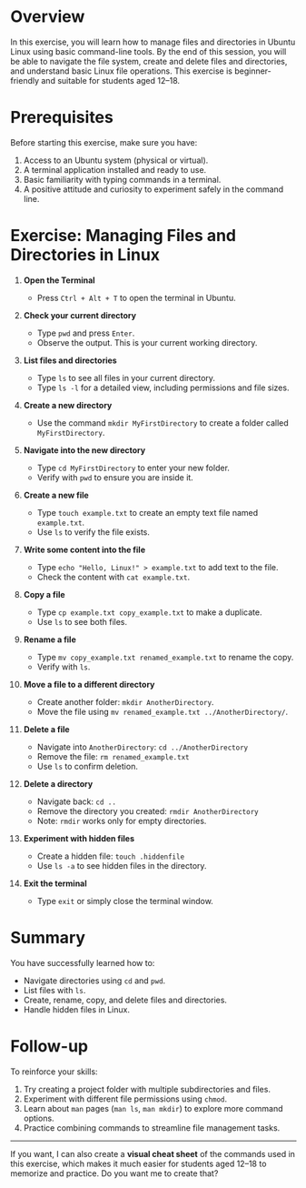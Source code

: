 <!--  
{
  "ID": "f3b1c9d2-7e4a-4a2d-9b6e-3a8e7f5c2d1b",
  "Title": "Linux File and Directory Management Basics",
  "Tags": ["Linux", "Ubuntu", "File Management", "Directories", "CLI", "Beginner"],
  "Description": "A beginner-friendly exercise to practice managing files and directories in Ubuntu Linux using the command line.",
  "Query": "You are a STEM instructor and training exercise curriculum creator for students aged 12-18. Geneate a training exercise with the following content: Manage files and directories. The focus area of this exercise is: Linux. The difficulty level of the exercise is: Beginner. The target operating system is: Ubuntu. Make the exercise clear, positive, detailed, and comprehensive. Each step of the excercise must be chronologically numbered. Include a hidden section, an overview section, and a prerequisite section befrore the exercise section. Include a summary section and a follow-up section after the exercise section. The hidden section is wrapped in an HTML style comment tag and includes the following parameters in json format: ID, Title, Tags, Description, Query, Model, Focus, Level, Date, Links, Filename. Where ID is a randomly generated 32 bit unique ID; Where title is a short title of the exercise; Where Tags is a list of tags associated with the exercise; Where Description is a short overview description of the exercise; Where Query is this query string; Where model is the model and version of this LLM; Where focus is the focus area of this exercise; Where level is the skill level of this exercise; Where date is the current date in the format yyyymmdd; Where Links is a list of helpful web links and resources related to this exercise; Where Filename is a short unique descriptive name for this markdown file. Do not place the hidden section in a code block.",
  "Model": "GPT-5-mini",
  "Focus": "Linux",
  "Level": "Beginner",
  "Date": "20250828",
  "Links": ["https://ubuntu.com/tutorials/command-line-for-beginners", "https://linuxcommand.org/"],
  "Filename": "linux_file_directory_basics"
}  
-->

# Overview

In this exercise, you will learn how to manage files and directories in Ubuntu Linux using basic command-line tools. By the end of this session, you will be able to navigate the file system, create and delete files and directories, and understand basic Linux file operations. This exercise is beginner-friendly and suitable for students aged 12–18.

# Prerequisites

Before starting this exercise, make sure you have:

1. Access to an Ubuntu system (physical or virtual).
2. A terminal application installed and ready to use.
3. Basic familiarity with typing commands in a terminal.
4. A positive attitude and curiosity to experiment safely in the command line.

# Exercise: Managing Files and Directories in Linux

1. **Open the Terminal**

   * Press `Ctrl + Alt + T` to open the terminal in Ubuntu.

2. **Check your current directory**

   * Type `pwd` and press `Enter`.
   * Observe the output. This is your current working directory.

3. **List files and directories**

   * Type `ls` to see all files in your current directory.
   * Type `ls -l` for a detailed view, including permissions and file sizes.

4. **Create a new directory**

   * Use the command `mkdir MyFirstDirectory` to create a folder called `MyFirstDirectory`.

5. **Navigate into the new directory**

   * Type `cd MyFirstDirectory` to enter your new folder.
   * Verify with `pwd` to ensure you are inside it.

6. **Create a new file**

   * Type `touch example.txt` to create an empty text file named `example.txt`.
   * Use `ls` to verify the file exists.

7. **Write some content into the file**

   * Type `echo "Hello, Linux!" > example.txt` to add text to the file.
   * Check the content with `cat example.txt`.

8. **Copy a file**

   * Type `cp example.txt copy_example.txt` to make a duplicate.
   * Use `ls` to see both files.

9. **Rename a file**

   * Type `mv copy_example.txt renamed_example.txt` to rename the copy.
   * Verify with `ls`.

10. **Move a file to a different directory**

    * Create another folder: `mkdir AnotherDirectory`.
    * Move the file using `mv renamed_example.txt ../AnotherDirectory/`.

11. **Delete a file**

    * Navigate into `AnotherDirectory`: `cd ../AnotherDirectory`
    * Remove the file: `rm renamed_example.txt`
    * Use `ls` to confirm deletion.

12. **Delete a directory**

    * Navigate back: `cd ..`
    * Remove the directory you created: `rmdir AnotherDirectory`
    * Note: `rmdir` works only for empty directories.

13. **Experiment with hidden files**

    * Create a hidden file: `touch .hiddenfile`
    * Use `ls -a` to see hidden files in the directory.

14. **Exit the terminal**

    * Type `exit` or simply close the terminal window.

# Summary

You have successfully learned how to:

* Navigate directories using `cd` and `pwd`.
* List files with `ls`.
* Create, rename, copy, and delete files and directories.
* Handle hidden files in Linux.

# Follow-up

To reinforce your skills:

1. Try creating a project folder with multiple subdirectories and files.
2. Experiment with different file permissions using `chmod`.
3. Learn about `man` pages (`man ls`, `man mkdir`) to explore more command options.
4. Practice combining commands to streamline file management tasks.

---

If you want, I can also create a **visual cheat sheet** of the commands used in this exercise, which makes it much easier for students aged 12–18 to memorize and practice. Do you want me to create that?
